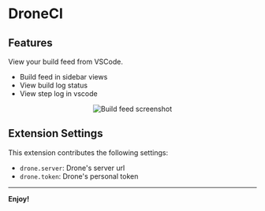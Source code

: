 # DroneCI

## Features

View your build feed from VSCode.

 - Build feed in sidebar views
 - View build log status
 - View step log in vscode

<p align="center">
  <img src="https://raw.githubusercontent.com/jigkoxsee/vscode-droneci/master/images/buildfeed.png" alt="Build feed screenshot" />
</p>

## Extension Settings

This extension contributes the following settings:

* `drone.server`: Drone's server url
* `drone.token`: Drone's personal token


-----------------------------------------------------------------------------------------------------------

**Enjoy!**
